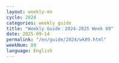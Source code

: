 ```yaml
---
layout: weekly-en
cycle: 2024
categories: weekly guide
title: "Weekly Guide：2024-2025 Week 89"
date: 2025-09-14
permalink: "/en/guide/2024/wk89.html"
weekNum: 89
language: English
---
```

